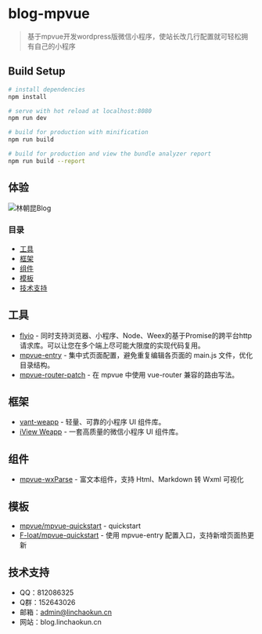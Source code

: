 # blog-mpvue

> 基于mpvue开发wordpress版微信小程序，使站长改几行配置就可轻松拥有自己的小程序

## Build Setup

``` bash
# install dependencies
npm install

# serve with hot reload at localhost:8080
npm run dev

# build for production with minification
npm run build

# build for production and view the bundle analyzer report
npm run build --report
```
## 体验
![林朝昆Blog](https://blog.linchaokun.cn/wp-content/uploads/2018/08/qrcode.jpeg)

### 目录

- [工具](#工具)
- [框架](#框架)
- [组件](#组件)
- [模板](#模板)
- [技术支持](#技术支持)

## 工具
* [flyio](https://github.com/wendux/fly/blob/master/README-CH.md) - 同时支持浏览器、小程序、Node、Weex的基于Promise的跨平台http请求库。可以让您在多个端上尽可能大限度的实现代码复用。
* [mpvue-entry](https://github.com/F-loat/mpvue-entry) - 集中式页面配置，避免重复编辑各页面的 main.js 文件，优化目录结构。
* [mpvue-router-patch](https://github.com/F-loat/mpvue-router-patch) - 在 mpvue 中使用 vue-router 兼容的路由写法。

## 框架

* [vant-weapp](https://github.com/youzan/vant-weapp) - 轻量、可靠的小程序 UI 组件库。
* [iView Weapp](https://github.com/TalkingData/iview-weapp) - 一套高质量的微信小程序 UI 组件库。

## 组件

* [mpvue-wxParse](https://github.com/F-loat/mpvue-wxParse) - 富文本组件，支持 Html、Markdown 转 Wxml 可视化


## 模板

* [mpvue/mpvue-quickstart](https://github.com/mpvue/mpvue-quickstart) - quickstart
* [F-loat/mpvue-quickstart](https://github.com/F-loat/mpvue-quickstart) - 使用 mpvue-entry 配置入口，支持新增页面热更新

## 技术支持
* QQ：812086325
* Q群：152643026
* 邮箱：admin@linchaokun.cn
* 网站：blog.linchaokun.cn